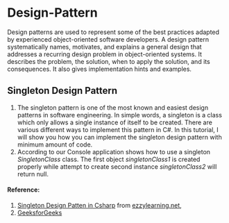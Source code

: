 # Design-Pattern

Design patterns are used to represent some of the best practices adapted by experienced object-oriented software developers. A design pattern systematically names, motivates, and explains a general design that addresses a recurring design problem in object-oriented systems. It describes the problem, the solution, when to apply the solution, and its consequences. It also gives implementation hints and examples.

## Singleton Design Pattern

1. The singleton pattern is one of the most known and easiest design patterns in software engineering. In simple words, a singleton is a class which only allows a single instance of itself to be created. There are various different ways to implement this pattern in C#. In this tutorial, I will show you how you can implement the singleton design pattern with minimum amount of code.
2. According to our Console application shows how to use a singleton _SingletonClass_ class. The first object _singletonClass1_ is created properly while attempt to create second instance _singletonClass2_ will return null.

#### Reference:
1. [Singleton Design Patten in Csharp](https://www.ezzylearning.net/tutorial/singleton-design-patten-in-csharp) from [ezzylearning.net](https://www.ezzylearning.net/),
2. [GeeksforGeeks](https://www.geeksforgeeks.org/software-design-patterns/)
